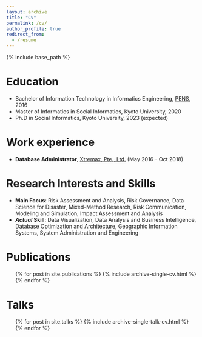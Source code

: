```yaml
---
layout: archive
title: "CV"
permalink: /cv/
author_profile: true
redirect_from:
  - /resume
---
```


{% include base_path %}

Education
======
* Bachelor of Information Technology in Informatics Engineering, [PENS](https://www.pens.ac.id/), 2016
* Master of Informatics in Social Informatics, Kyoto University, 2020
* Ph.D in Social Informatics, Kyoto University, 2023 (expected)

Work experience
======
* **Database Administrator**, [Xtremax, Pte., Ltd.](https://www.xtremax.com/) (May 2016 - Oct 2018)

Research Interests and Skills
======
* **Main Focus**: Risk Assessment and Analysis, Risk Governance, Data Science for Disaster, Mixed-Method Research, Risk Communication, Modeling and Simulation, Impact Assessment and Analysis
* ***Actual* Skill**: Data Visualization, Data Analysis and Business Intelligence, Database Optimization and Architecture, Geographic Information Systems, System Administration and Engineering

Publications
======
  <ul>{% for post in site.publications %}
    {% include archive-single-cv.html %}
  {% endfor %}</ul>
  
Talks
======
  <ul>{% for post in site.talks %}
    {% include archive-single-talk-cv.html %}
  {% endfor %}</ul>
  